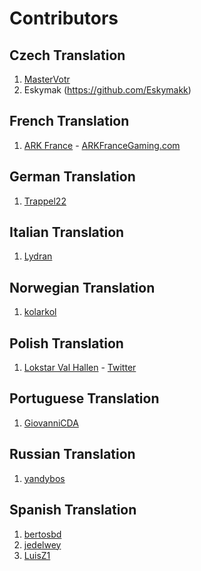 # Contributors

## Czech Translation
1) [MasterVotr](https://github.com/MasterVotr)
2) Eskymak (https://github.com/Eskymakk)
## French Translation
1) [ARK France](https://github.com/arkfrance) - [ARKFranceGaming.com](http://arkfrancegaming.com)

## German Translation
1) [Trappel22](https://github.com/Trappel22)

## Italian Translation
1) [Lydran](https://github.com/Lydran)

## Norwegian Translation
1) [kolarkol](https://github.com/kolarkol)

## Polish Translation
1) [Lokstar Val Hallen](https://github.com/LokstarValHallen) - [Twitter](https://twitter.com/LokstarVHallen)

## Portuguese Translation
1) [GiovanniCDA](https://github.com/GiovanniCDA)

## Russian Translation
1) [yandybos](https://github.com/yandybos)

## Spanish Translation
1) [bertosbd](https://github.com/bertosbd)
2) [jedelwey](https://github.com/jedelwey)
3) [LuisZ1](https://github.com/LuisZ1)
